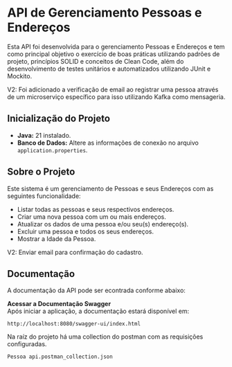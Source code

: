 
# API de Gerenciamento Pessoas e Endereços

Esta API foi desenvolvida para o gerenciamento Pessoas e Endereços e tem como principal objetivo o exercício de boas práticas utilizando padrões de projeto, princípios SOLID e conceitos de Clean Code, além do desenvolvimento de testes unitários e automatizados utilizando JUnit e Mockito.

V2: Foi adicionado a verificação de email ao registrar uma pessoa através de um microserviço específico para isso utilizando Kafka como mensageria. 

## Inicialização do Projeto

- **Java:** 21 instalado.
- **Banco de Dados:** Altere as informações de conexão no arquivo `application.properties`.

## Sobre o Projeto

Este sistema é um gerenciamento de Pessoas e seus Endereços com as seguintes funcionalidade:
- Listar todas as pessoas e seus respectivos endereços.
- Criar uma nova pessoa com um ou mais endereços.
- Atualizar os dados de uma pessoa e/ou seu(s) endereço(s).
- Excluir uma pessoa e todos os seus endereços.
- Mostrar a Idade da Pessoa.

V2: Enviar email para confirmação do cadastro.

## Documentação
A documentação da API pode ser econtrada conforme abaixo:

**Acessar a Documentação Swagger**  
Após iniciar a aplicação, a documentação estará disponível em:
   ```
   http://localhost:8080/swagger-ui/index.html
   ```
Na raíz do projeto há uma collection do postman com as requisições configuradas.
   ```
   Pessoa api.postman_collection.json
   ```